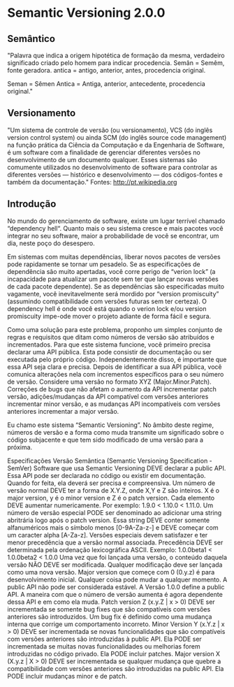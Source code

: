 Semantic Versioning 2.0.0
=========================

Semântico
---------

"Palavra que indica a origem hipotética de formação da mesma, verdadeiro significado criado pelo homem para indicar procedencia. Semân = Semêm, fonte geradora.
antica = antigo, anterior, antes, procedencia original.

Seman = Sêmen
Antica = Antiga, anterior, antecedente, procedencia original."

Versionamento
-------------

"Um sistema de controle de versão (ou versionamento), VCS (do inglês version control system) ou ainda SCM (do inglês source code management) na função prática da Ciência da Computação e da Engenharia de Software, é um software com a finalidade de gerenciar diferentes versões no desenvolvimento de um documento qualquer. Esses sistemas são comumente utilizados no desenvolvimento de software para controlar as diferentes versões — histórico e desenvolvimento — dos códigos-fontes e também da documentação."
Fontes: http://pt.wikipedia.org

Introdução
----------
No mundo do gerenciamento de software, existe um lugar terrível chamado “dependency hell“. Quanto mais o seu sistema cresce e mais pacotes você integrar no seu software, maior a probabilidade de você se encontrar, um dia, neste poço do desespero.

Em sistemas com muitas dependências, liberar novos pacotes de versões pode rapidamente se tornar um pesadelo. Se as especificações de dependência são muito apertadas, você corre perigo de “verion lock” (a incapacidade para atualizar um pacote sem ter que lançar novas versões de cada pacote dependente). Se as dependências são especificadas muito vagamente, você inevitavelmente será mordido por “version promiscuity” (assumindo compatibilidade com versões futuras sem ter certeza). O dependency hell é onde você está quando o verion lock e/ou version promiscuity impe-ode mover o projeto adiante de forma fácil e segura.

Como uma solução para este problema, proponho um simples conjunto de regras e requisitos que ditam como números de versão são atribuídos e incrementados. Para que este sistema funcione, você primeiro precisa declarar uma API pública. Esta pode consistir de documentação ou ser executada pelo próprio código. Independentemente disso, é importante que essa API seja clara e precisa. Depois de identificar a sua API pública, você comunica alterações nela com incrementos específicos para o seu número de versão. Considere uma versão no formato XYZ (Major.Minor.Patch). Correções de bugs que não afetam o aumento da API incrementar patch versão, adições/mudanças da API compatível  com versões anteriores incrementar minor versão, e as mudanças API  incompatíveis com versões anteriores incrementar a major versão.

Eu chamo este sistema “Semantic Versioning”. No âmbito deste regime, números de versão e a forma como muda transmite um significado sobre o código subjacente e que tem sido modificado de uma versão para a próxima.

Especificações Versão Semântica
(Semantic Versioning Specification - SemVer)
Software que usa Semantic Versioning DEVE declarar a public API. Essa API pode ser declarada no código ou existir em documentação. Quando for feita, ela deverá ser precisa e compreensiva.
Um número de versão normal DEVE ter a forma de X.Y.Z, onde X,Y e Z são inteiros. X é o major version, y é o minor version e Z é o patch version. Cada elemento DEVE aumentar numericamente. Por exemplo: 1.9.0 < 1.10.0 < 1.11.0.
Um número de versão especial PODE ser denominado ao adicionar uma string abritrária logo após o patch version. Essa string DEVE conter somente alfanuméricos mais o símbolo menos [0-9A-Za-z-] e DEVE começar com um caracter alpha [A-Za-z]. Versões especiais devem satisfazer e ter menor precedência que a versão normal associada. Precedência DEVE ser determinada pela ordenação lexicográfica ASCII. Exemplo: 1.0.0beta1 < 1.0.0beta2 < 1.0.0
Uma vez que foi lançada uma versão, o conteúdo daquela versão NÃO DEVE ser modificada. Qualquer modificação deve ser lançada como uma nova versão.
Major version que começe com 0 (0.y.z) é para desenvolvimento inicial. Qualquer coisa pode mudar a qualquer momento. A public API não pode ser considerada estável.
A Versão 1.0.0 define a public API. A maneira com que o número de versão aumenta é agora dependente dessa API e em como ela muda.
Patch version Z (x.y.Z | x > 0) DEVE ser incrementada se somente bug fixes que são compatíveis com versões anteriores são introduzidos. Um bug fix é definido como uma mudança interna que corrige um comportamento incorreto.
Minor Version Y (x.Y.z | x > 0) DEVE ser incrementada se novas funcionalidades que são compatíveis com versões anteriores são introduzidas à public API. Ela PODE ser incrementada se muitas novas funcionalidades ou melhorias forem introduzidas no código privado. Ela PODE incluir patches.
Major version X (X.y.z | X > 0) DEVE ser incrementada se qualquer mudança que quebre a compatibilidade com versões anteriores são introduzidas na public API. Ela PODE incluir mudanças minor e de patch.
